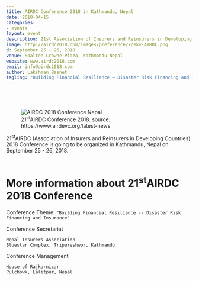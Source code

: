 ```yaml
---
title: AIRDC Conference 2018 in Kathmandu, Nepal
date: 2018-04-15
categories:
- events
layout: event
description: 21st Association of Insurers and Reinsurers in Developing Countries (AIRDC) Conference is going to be held in Kathmandu, Nepal on September 25 - 26,. | Events in Nepal, Conference and Exhibition in Nepal
image: http://airdc2018.com/images/preference/Ycekv-AIRDC.png
d: September 25 - 26, 2018
venue: Soaltee Crowne Plaza, Kathmandu Nepal
website: www.airdc2018.com
email: info@airdc2018.com
author: Lakshman Basnet
tagling: "Building Financial Resilience – Disaster Risk Financing and Insurance" 
---
```

<br><br>
<figure><img src="https://static.wixstatic.com/media/a8993f_dc4045c751f74acbba7bc161db90fd40~mv2.png/v1/fill/w_951,h_711,al_c,usm_0.66_1.00_0.01/a8993f_dc4045c751f74acbba7bc161db90fd40~mv2.png" alt="AIRDC 2018 Conference Nepal"><figcaption>21<sup>st</sup>AIRDC Conference 2018. source: https://www.airdevc.org/latest-news</figcaption></figure>


21<sup>st</sup>AIRDC (Association of Insurers and Reinsurers in Developing Countries) 2018 Conference is going to be organized in Kathmandu, Nepal on September 25 - 26, 2018. 
<br><br>
<h1>More information about 21<sup>st</sup>AIRDC 2018 Conference</h1>

Conference Theme: `"Building Financial Resiliance -- Disaster Risk Financing and Insurance"` 

Conference Secretariat

    Nepal Insurers Association
    Bluestar Complex, Tripureshwor, Kathmandu

Conference Management

    House of Rajkarnicar
    Pulchowk, Lalitpur, Nepal

